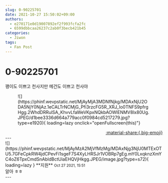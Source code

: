 ```yaml
---
slug: 0-90225701
date: 2021-10-27 15:50:02+09:00
authors:
  - e270171e0d19007892ef2f993fcfa2fc
  - 6599dbbcaa26237c2ab0f3becb421b45
categories:
  - Jiwon
tags:
  - Fan Post
---
```


# 0-90225701

<div class="post-container" markdown="1">
<div class="content-container md-sidebar__scrollwrap" markdown="1">

꽹이도 이쁘고 천사지만 메건도 이쁘고 천사야 
<figure markdown="1">
![](https://phinf.wevpstatic.net/MjAyMjA3MDNfNjkg/MDAxNjU2ODA5NjY0NjAz.1eCALTrNCMjG_Pfi3rzcFG5R_XRJ_Io0TNFS9pfrgHgg.2WhdDRRulSA_KhvvLfaWeVKpxNQkbAOWlENMV8lx80Ug.JPEG/d1bee3336d664a779acc0f0984cd5217279.jpg?type=e1920){ loading=lazy onclick="openFullscreen(this)"}
</figure>


</div>
</div>

<div style="text-align: right;" markdown="1">
<a href="https://weverse.io/fromis9/fanpost/0-90225701" style="text-align: right;">:material-share:{.big-emoji}</a>
</div>
---

<div class="comments-container md-sidebar__scrollwrap" markdown="1">
<div class="comment" markdown="1">
<div class='id-container' markdown="1">
![](https://phinf.wevpstatic.net/MjAyMzA2MjVfMzMg/MDAxNjg3NjU0MTExOTU5.7GFeCpkRW4jdCPevFi1sgeF7S4XyLHRSJr1VOBRp7gEg.mY0LxqknzXmYC4oZ6TpxCmdSnAbldBctUiaEHQVjHkgg.JPEG/image.jpg?type=s72){ loading=lazy }
**<span class="artist">지원</span>** <small>Oct 27 2021, 15:51</small><br>
</div>
<div class='comment-body' markdown="1">
알아 ㅎㅎ
</div>
</div>
</div>
---
